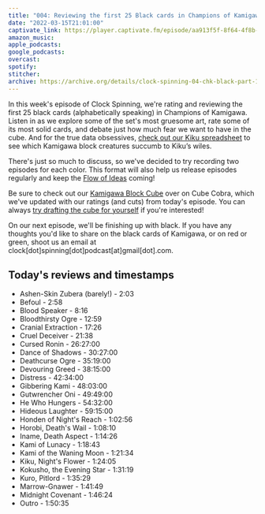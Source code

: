 ```yaml
---
title: "004: Reviewing the first 25 Black cards in Champions of Kamigawa for cube"
date: "2022-03-15T21:01:00"
captivate_link: https://player.captivate.fm/episode/aa913f5f-8f64-4f8b-be6f-1f01f8bb925c
amazon_music: 
apple_podcasts: 
google_podcasts: 
overcast: 
spotify: 
stitcher: 
archive: https://archive.org/details/clock-spinning-04-chk-black-part-1
---
```


In this week's episode of Clock Spinning, we're rating and reviewing the first 25 black cards (alphabetically speaking) in Champions of Kamigawa. Listen in as we explore some of the set's most gruesome art, rate some of its most solid cards, and debate just how much fear we want to have in the cube. And for the true data obsessives, [check out our Kiku spreadsheet](https://docs.google.com/spreadsheets/d/1jyQg8sIezcvWJH5Lwyt014f8ODBm5IGrZItoRcndRmw/edit#gid=1592853001) to see which Kamigawa block creatures succumb to Kiku’s wiles.

There's just so much to discuss, so we've decided to try recording two episodes for each color. This format will also help us release episodes regularly and keep the [Flow of Ideas](https://scryfall.com/card/rav/50/flow-of-ideas) coming!

Be sure to check out our [Kamigawa Block Cube](https://cubecobra.com/cube/overview/clock-spinning-chk) over on Cube Cobra, which we've updated with our ratings (and cuts) from today's episode. You can always [try drafting the cube for yourself](https://cubecobra.com/cube/playtest/clock-spinning-chk) if you're interested!

On our next episode, we'll be finishing up with black. If you have any thoughts you'd like to share on the black cards of Kamigawa, or on red or green, shoot us an email at clock[dot]spinning[dot]podcast[at]gmail[dot].com.

## Today's reviews and timestamps

- Ashen-Skin Zubera (barely!) - 2:03
- Befoul - 2:58
- Blood Speaker - 8:16
- Bloodthirsty Ogre - 12:59
- Cranial Extraction - 17:26
- Cruel Deceiver - 21:38
- Cursed Ronin - 26:27:00
- Dance of Shadows - 30:27:00
- Deathcurse Ogre - 35:19:00
- Devouring Greed - 38:15:00
- Distress - 42:34:00
- Gibbering Kami - 48:03:00
- Gutwrencher Oni - 49:49:00
- He Who Hungers - 54:32:00
- Hideous Laughter - 59:15:00
- Honden of Night's Reach - 1:02:56
- Horobi, Death's Wail - 1:08:10
- Iname, Death Aspect - 1:14:26
- Kami of Lunacy - 1:18:43
- Kami of the Waning Moon - 1:21:34
- Kiku, Night's Flower - 1:24:05
- Kokusho, the Evening Star - 1:31:19
- Kuro, Pitlord - 1:35:29
- Marrow-Gnawer - 1:41:49
- Midnight Covenant - 1:46:24
- Outro - 1:50:35